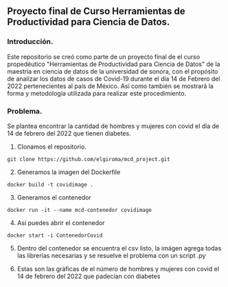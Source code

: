 ##  Proyecto final de Curso Herramientas de Productividad para Ciencia de Datos.

###  Introducción.


Este repositorio se creó como parte de un proyecto final de el curso propedéutico "Herramientas de Productividad para Ciencia de Datos" de la maestría en ciencia de datos de la universidad de sonora, con el propósito de analizar los datos de casos de Covid-19 durante el día 14 de Febrero del 2022 pertenecientes al país de México. Así como también se mostrará la forma y metodología utilizada para realizar este procedimiento.


### Problema.

Se plantea encontrar la cantidad de hombres y mujeres con covid el día de 14 de febrero del 2022 que tienen diabetes.


1. Clonamos el repositorio.
```
git clone https://github.com/elgiroma/mcd_project.git
```

2. Generamos la imagen del Dockerfile
```
docker build -t covidimage .
```

3. Generamos el contenedor
```
docker run -it --name mcd-contenedor covidimage
```

4. Así puedes abrir el contenedor
```
docker start -i ContenedorCovid
```

 5. Dentro del contenedor se encuentra el csv listo, la imágen agrega todas las librerías necesarias y se resuelve el problema con un script .py
 
 6. Estas son las gráficas de el número de hombres y mujeres con covid el 14 de febrero del 2022 que padecían con diabetes

